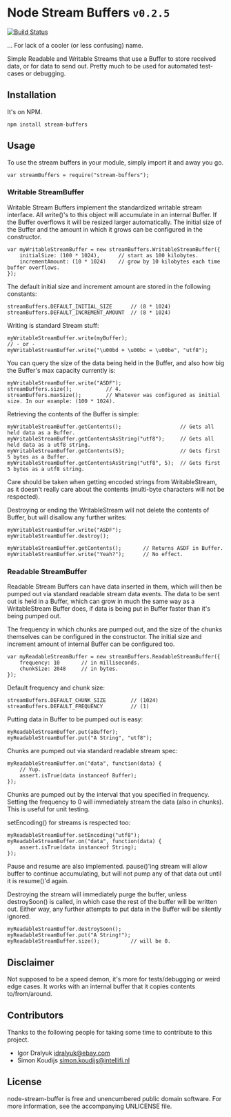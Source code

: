 # Node Stream Buffers `v0.2.5`

[![Build Status](https://travis-ci.org/samcday/node-stream-buffer.png)](https://travis-ci.org/samcday/node-stream-buffer)

... For lack of a cooler (or less confusing) name.

Simple Readable and Writable Streams that use a Buffer to store received data, or for data to send out. Pretty much to be used for automated test-cases or debugging.

## Installation

It's on NPM.

	npm install stream-buffers

## Usage

To use the stream buffers in your module, simply import it and away you go.

	var streamBuffers = require("stream-buffers");

### Writable StreamBuffer

Writable Stream Buffers implement the standardized writable stream interface. All write()'s to this object will accumulate in an internal Buffer. If the Buffer overflows it will be resized larger automatically. The initial size of the Buffer and the amount in which it grows can be configured in the constructor.

	var myWritableStreamBuffer = new streamBuffers.WritableStreamBuffer({
		initialSize: (100 * 1024),		// start as 100 kilobytes.
		incrementAmount: (10 * 1024)	// grow by 10 kilobytes each time buffer overflows.
	});
	
The default initial size and increment amount are stored in the following constants:

	streamBuffers.DEFAULT_INITIAL_SIZE 		// (8 * 1024)
	streamBuffers.DEFAULT_INCREMENT_AMOUNT	// (8 * 1024)

Writing is standard Stream stuff:

	myWritableStreamBuffer.write(myBuffer);
	// - or -
	myWritableStreamBuffer.write("\u00bd + \u00bc = \u00be", "utf8");

You can query the size of the data being held in the Buffer, and also how big the Buffer's max capacity currently is: 

	myWritableStreamBuffer.write("ASDF");
	streamBuffers.size();			// 4.
	streamBuffers.maxSize();		// Whatever was configured as initial size. In our example: (100 * 1024).

Retrieving the contents of the Buffer is simple:

	myWritableStreamBuffer.getContents();					// Gets all held data as a Buffer.
	myWritableStreamBuffer.getContentsAsString("utf8");		// Gets all held data as a utf8 string.
	myWritableStreamBuffer.getContents(5);					// Gets first 5 bytes as a Buffer.
	myWritableStreamBuffer.getContentsAsString("utf8", 5);	// Gets first 5 bytes as a utf8 string.

Care should be taken when getting encoded strings from WritableStream, as it doesn't really care about the contents (multi-byte characters will not be respected).
 
Destroying or ending the WritableStream will not delete the contents of Buffer, but will disallow any further writes:

	myWritableStreamBuffer.write("ASDF");
	myWritableStreamBuffer.destroy();
	
	myWritableStreamBuffer.getContents();		// Returns ASDF in Buffer.
	myWritableStreamBuffer.write("Yeah?");		// No effect.
	

### Readable StreamBuffer

Readable Stream Buffers can have data inserted in them, which will then be pumped out via standard readable stream data events. The data to be sent out is held in a Buffer, which can grow in much the same way as a WritableStream Buffer does, if data is being put in Buffer faster than it's being pumped out. 

The frequency in which chunks are pumped out, and the size of the chunks themselves can be configured in the constructor. The initial size and increment amount of internal Buffer can be configured too.

	var myReadableStreamBuffer = new streamBuffers.ReadableStreamBuffer({
		frequency: 10		// in milliseconds.
		chunkSize: 2048		// in bytes.
	});

Default frequency and chunk size:

	streamBuffers.DEFAULT_CHUNK_SIZE 		// (1024)
	streamBuffers.DEFAULT_FREQUENCY			// (1)

Putting data in Buffer to be pumped out is easy:

	myReadableStreamBuffer.put(aBuffer);
	myReadableStreamBuffer.put("A String", "utf8");

Chunks are pumped out via standard readable stream spec: 

	myReadableStreamBuffer.on("data", function(data) {
		// Yup.
		assert.isTrue(data instanceof Buffer);
	});

Chunks are pumped out by the interval that you specified in frequency. Setting the frequency to 0 will immediately stream the data (also in chunks). This is useful for unit testing.

setEncoding() for streams is respected too:

	myReadableStreamBuffer.setEncoding("utf8");
	myReadableStreamBuffer.on("data", function(data) {
		assert.isTrue(data instanceof String);
	});
	
Pause and resume are also implemented. pause()'ing stream will allow buffer to continue accumulating, but will not pump any of that data out until it is resume()'d again. 

Destroying the stream will immediately purge the buffer, unless destroySoon() is called, in which case the rest of the buffer will be written out. Either way, any further attempts to put data in the Buffer will be silently ignored. 

	myReadableStreamBuffer.destroySoon();
	myReadableStreamBuffer.put("A String!");
	myReadableStreamBuffer.size();			// will be 0.
	
## Disclaimer

Not supposed to be a speed demon, it's more for tests/debugging or weird edge cases. It works with an internal buffer that it copies contents to/from/around.

## Contributors

Thanks to the following people for taking some time to contribute to this project.

 * Igor Dralyuk <idralyuk@ebay.com>
 * Simon Koudijs <simon.koudijs@intellifi.nl>

## License

node-stream-buffer is free and unencumbered public domain software. For more information, see the accompanying UNLICENSE file.
